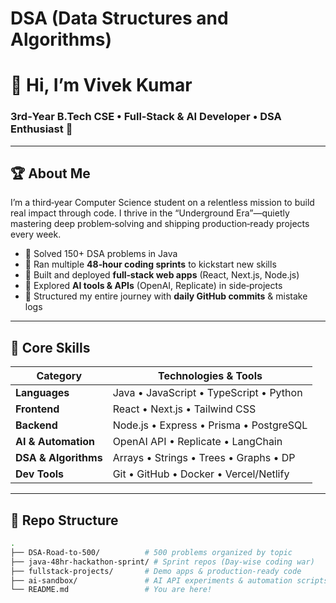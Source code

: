 # DSA (Data Structures and Algorithms)

# 👋 Hi, I’m Vivek Kumar  
### 3rd‑Year B.Tech CSE • Full‑Stack & AI Developer • DSA Enthusiast 🚀

---

## 🏆 About Me  
I’m a third‑year Computer Science student on a relentless mission to build real impact through code. I thrive in the “Underground Era”—quietly mastering deep problem‑solving and shipping production‑ready projects every week.

- 🔹 Solved 150+ DSA problems in Java  
- 🔹 Ran multiple **48‑hour coding sprints** to kickstart new skills  
- 🔹 Built and deployed **full‑stack web apps** (React, Next.js, Node.js)  
- 🔹 Explored **AI tools & APIs** (OpenAI, Replicate) in side‑projects  
- 🔹 Structured my entire journey with **daily GitHub commits** & mistake logs  

---

## 🚀 Core Skills  
| Category               | Technologies & Tools                         |
|------------------------|----------------------------------------------|
| **Languages**          | Java • JavaScript • TypeScript • Python      |
| **Frontend**           | React • Next.js • Tailwind CSS               |
| **Backend**            | Node.js • Express • Prisma • PostgreSQL      |
| **AI & Automation**    | OpenAI API • Replicate • LangChain           |
| **DSA & Algorithms**   | Arrays • Strings • Trees • Graphs • DP       |
| **Dev Tools**          | Git • GitHub • Docker • Vercel/Netlify       |

---

## 📂 Repo Structure  
```bash
.
├── DSA-Road-to-500/          # 500 problems organized by topic
├── java-48hr-hackathon-sprint/ # Sprint repos (Day‑wise coding war)
├── fullstack‑projects/       # Demo apps & production‑ready code
├── ai‑sandbox/               # AI API experiments & automation scripts
└── README.md                 # You are here!
